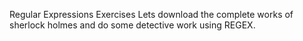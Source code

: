 Regular Expressions Exercises
Lets download the complete works of sherlock holmes and do some detective work using REGEX.
